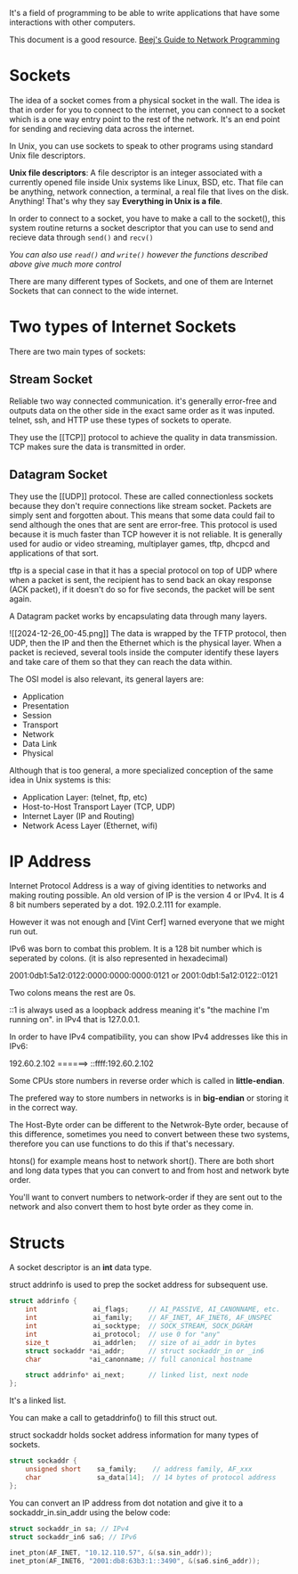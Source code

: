 It's a field of programming to be able to write applications that have some interactions with other computers.

This document is a good resource. [Beej's Guide to Network Programming](https://beej.us/guide/bgnet/html/split/what-is-a-socket.html)

# Sockets

The idea of a socket comes from a physical socket in the wall. The idea is that in order for you to connect to the internet, you can connect to a socket which is a one way entry point to the rest of the network. It's an end point for sending and recieving data across the internet.

In Unix, you can use sockets to speak to other programs using standard Unix file descriptors.

**Unix file descriptors**: A file descriptor is an integer associated with a currently opened file inside Unix systems like Linux, BSD, etc. That file can be anything, network connection, a terminal, a real file that lives on the disk. Anything! That's why they say **Everything in Unix is a file**.

In order to connect to a socket, you have to make a call to the socket(), this system routine returns a socket descriptor that you can use to send and recieve data through ``send()`` and ``recv()``

*You can also use `read()` and `write()` however the functions described above give much more control*

There are many different types of Sockets, and one of them are Internet Sockets that can connect to the wide internet.

# Two types of Internet Sockets

There are two main types of sockets:

## Stream Socket

Reliable two way connected communication. it's generally error-free and outputs data on the other side in the exact same order as it was inputed. telnet, ssh, and HTTP use these types of sockets to operate.

They use the [[TCP]] protocol to achieve the quality in data transmission. TCP makes sure the data is transmitted in order.
## Datagram Socket 

They use the [[UDP]] protocol. These are called connectionless sockets because they don't require connections like stream socket. Packets are simply sent and forgotten about. This means that some data could fail to send although the ones that are sent are error-free. This protocol is used because it is much faster than TCP however it is not reliable. It is generally used for audio or video streaming, multiplayer games, tftp, dhcpcd and applications of that sort.

tftp is a special case in that it has a special protocol on top of UDP where when a packet is sent, the recipient has to send back an okay response (ACK packet), if it doesn't do so for five seconds, the packet will be sent again.

A Datagram packet works by encapsulating data through many layers.

![[2024-12-26_00-45.png]]
The data is wrapped by the TFTP protocol, then UDP, then the IP and then the Ethernet which is the physical layer. 
When a packet is recieved, several tools inside the computer identify these layers and take care of them so that they can reach the data within.

The OSI model is also relevant, its general layers are:

* Application
* Presentation
* Session
* Transport
* Network
* Data Link
* Physical

Although that is too general, a more specialized conception of the same idea in Unix systems is this:

* Application Layer: (telnet, ftp, etc)
* Host-to-Host Transport Layer (TCP, UDP)
* Internet Layer (IP and Routing)
* Network Acess Layer (Ethernet, wifi)

# IP Address

Internet Protocol Address is a way of giving identities to networks and making routing possible. An old version of IP is the version 4 or IPv4. It is 4 8 bit numbers seperated by a dot. 192.0.2.111 for example.

However it was not enough and [Vint Cerf] warned everyone that we might run out.

IPv6 was born to combat this problem. It is a 128 bit number which is seperated by colons. (it is also represented in hexadecimal)

2001:0db1:5a12:0122:0000:0000:0000:0121 or 2001:0db1:5a12:0122::0121

Two colons means the rest are 0s.

::1 is always used as a loopback address meaning it's "the machine I'm running on". in IPv4 that is 127.0.0.1.

In order to have IPv4 compatibility, you can show IPv4 addresses like this in IPv6: 

192.60.2.102 ======> ::ffff:192.60.2.102

Some CPUs store numbers in reverse order which is called in **little-endian**. 

The prefered way to store numbers in networks is in **big-endian** or storing it in the correct way. 

The Host-Byte order can be different to the Netwrok-Byte order, because of this difference, sometimes you need to convert between these two systems, therefore you can use functions to do this if that's necessary.

htons() for example means host to network short(). There are both short and long data types that you can convert to and from host and network byte order.

You'll want to convert numbers to network-order if they are sent out to the network and also convert them to host byte order as they come in.

# Structs

A socket descriptor is an **int** data type.

struct addrinfo is used to prep the socket address for subsequent use.

```C
struct addrinfo {
    int              ai_flags;     // AI_PASSIVE, AI_CANONNAME, etc.
    int              ai_family;    // AF_INET, AF_INET6, AF_UNSPEC
    int              ai_socktype;  // SOCK_STREAM, SOCK_DGRAM
    int              ai_protocol;  // use 0 for "any"
    size_t           ai_addrlen;   // size of ai_addr in bytes
    struct sockaddr *ai_addr;      // struct sockaddr_in or _in6
    char            *ai_canonname; // full canonical hostname

    struct addrinfo* ai_next;      // linked list, next node
};
```

It's a linked list.

You can make a call to getaddrinfo() to fill this struct out.

struct sockaddr holds socket address information for many types of sockets.

```C
struct sockaddr {
    unsigned short    sa_family;    // address family, AF_xxx
    char              sa_data[14];  // 14 bytes of protocol address
}; 
```

You can convert an IP address from dot notation and give it to a sockaddr_in.sin_addr using the below code:

```C
struct sockaddr_in sa; // IPv4
struct sockaddr_in6 sa6; // IPv6

inet_pton(AF_INET, "10.12.110.57", &(sa.sin_addr));
inet_pton(AF_INET6, "2001:db8:63b3:1::3490", &(sa6.sin6_addr));
```

